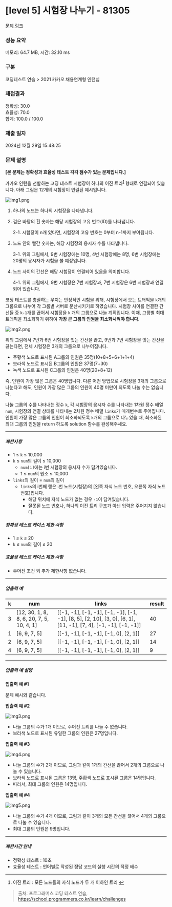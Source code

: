 # [level 5] 시험장 나누기 - 81305 

[문제 링크](https://school.programmers.co.kr/learn/courses/30/lessons/81305) 

### 성능 요약

메모리: 64.7 MB, 시간: 32.10 ms

### 구분

코딩테스트 연습 > 2021 카카오 채용연계형 인턴십

### 채점결과

정확성: 30.0<br/>효율성: 70.0<br/>합계: 100.0 / 100.0

### 제출 일자

2024년 12월 29일 15:48:25

### 문제 설명

<p><strong>[본 문제는 정확성과 효율성 테스트 각각 점수가 있는 문제입니다.]</strong></p>

<p>카카오 인턴을 선발하는 코딩 테스트 시험장이 하나의 이진 트리<sup id="fnref1"><a href="#fn1">1</a></sup> 형태로 연결되어 있습니다. 아래 그림은 12개의 시험장이 연결된 예시입니다.</p>

<p><img src="https://grepp-programmers.s3.ap-northeast-2.amazonaws.com/files/production/cf7517dd-e241-4fc8-a134-1d4d31f082b2/img1.png" title="" alt="img1.png"></p>

<ol>
<li> 하나의 노드는 하나의 시험장을 나타냅니다.</li>
<li><p>검은 바탕의 흰 숫자는 해당 시험장의 고유 번호(ID)를 나타냅니다.</p>

<p>2-1. 시험장이 n개 있다면, 시험장의 고유 번호는 0부터 n-1까지 부여됩니다.</p></li>
<li><p>노드 안의 빨간 숫자는, 해당 시험장의 응시자 수를 나타냅니다.</p>

<p>3-1. 위의 그림에서, 9번 시험장에는 10명, 4번 시험장에는 8명, 6번 시험장에는 20명의 응시자가 시험을 볼 예정입니다.</p></li>
<li><p>노드 사이의 간선은 해당 시험장이 연결되어 있음을 의미합니다.</p>

<p>4-1. 위의 그림에서, 9번 시험장은 7번 시험장과, 7번 시험장은 6번 시험장과 연결되어 있습니다.</p></li>
</ol>

<p>코딩 테스트를 총괄하는 무지는 안정적인 시험을 위해, 시험장에서 오는 트래픽을 <code>k</code>개의 그룹으로 나누어 각 그룹별 서버로 분산시키기로 하였습니다. 시험장 사이를 연결한 간선들 중 <code>k-1</code>개를 끊어서 시험장을  <code>k</code> 개의 그룹으로 나눌 계획입니다. 이때, 그룹별 최대 트래픽을 최소화하기 위하여 <strong>가장 큰 그룹의 인원을 최소화시켜야 합니다.</strong></p>

<p><img src="https://grepp-programmers.s3.ap-northeast-2.amazonaws.com/files/production/736fc6c6-0ec5-429b-99b4-304233bc19ff/img2.png" title="" alt="img2.png"></p>

<p>위의 그림에서 7번과 6번 시험장을 잇는 간선을 끊고, 9번과 7번 시험장을 잇는 간선을 끊는다면, 전체 시험장은 3개의 그룹으로 나누어집니다.</p>

<ul>
<li>주황색 노드로 표시된 A그룹의 인원은 35명(10+8+5+6+1+1+4)</li>
<li>보라색 노드로 표시된 B그룹의 인원은 37명(7+30)</li>
<li>녹색 노드로 표시된 C그룹의 인원은 40명(20+8+12)</li>
</ul>

<p>즉, 인원이 가장 많은 그룹은 40명입니다. 다른 어떤 방법으로 시험장을 3개의 그룹으로 나눈다고 해도, 인원이 가장 많은 그룹의 인원이 40명 미만이 되도록 나눌 수는 없습니다.</p>

<p>나눌 그룹의 수를 나타내는 정수 <code>k</code>, 각 시험장의 응시자 수를 나타내는 1차원 정수 배열 <code>num</code>, 시험장의 연결 상태를 나타내는 2차원 정수 배열 <code>links</code>가 매개변수로 주어집니다. 인원이 가장 많은 그룹의 인원이 최소화되도록 <code>k</code>개의 그룹으로 나누었을 때, 최소화된 최대 그룹의 인원을 return 하도록 solution 함수를 완성해주세요.</p>

<hr>

<h5>제한사항</h5>

<ul>
<li>1 ≤ <code>k</code> ≤ 10,000</li>
<li> <code>k</code> ≤ <code>num</code>의 길이 ≤ 10,000

<ul>
<li><code>num[i]</code>에는 i번 시험장의 응시자 수가 담겨있습니다.</li>
<li>1 ≤ <code>num</code>의 원소 ≤ 10,000</li>
</ul></li>
<li> <code>links</code>의 길이 = <code>num</code>의 길이 

<ul>
<li><code>links</code>의 i번째 행은 i번 노드(시험장)의 [왼쪽 자식 노드 번호, 오른쪽 자식 노드 번호]입니다.

<ul>
<li>해당 위치에 자식 노드가 없는 경우 <code>-1</code>이 담겨있습니다.</li>
<li>  잘못된 노드 번호나, 하나의 이진 트리 구조가 아닌 입력은 주어지지 않습니다.<br></li>
</ul></li>
</ul></li>
</ul>

<h5>정확성 테스트 케이스 제한 사항</h5>

<ul>
<li>1 ≤ <code>k</code> ≤ 20</li>
<li> <code>k</code> ≤ <code>num</code>의 길이 ≤ 20</li>
</ul>

<h5>효율성 테스트 케이스 제한 사항</h5>

<ul>
<li>주어진 조건 외 추가 제한사항 없습니다.</li>
</ul>

<hr>

<h5>입출력 예</h5>
<table class="table">
        <thead><tr>
<th>k</th>
<th>num</th>
<th>links</th>
<th>result</th>
</tr>
</thead>
        <tbody><tr>
<td>3</td>
<td>[12, 30, 1, 8, 8, 6, 20, 7, 5, 10, 4, 1]</td>
<td>[[-1, -1], [-1, -1], [-1, -1], [-1, -1], [8, 5], [2, 10], [3, 0], [6, 1], [11, -1], [7, 4], [-1, -1], [-1, -1]]</td>
<td>40</td>
</tr>
<tr>
<td>1</td>
<td>[6, 9, 7, 5]</td>
<td>[[-1, -1], [-1, -1], [-1, 0], [2, 1]]</td>
<td>27</td>
</tr>
<tr>
<td>2</td>
<td>[6, 9, 7, 5]</td>
<td>[[-1, -1], [-1, -1], [-1, 0], [2, 1]]</td>
<td>14</td>
</tr>
<tr>
<td>4</td>
<td>[6, 9, 7, 5]</td>
<td>[[-1, -1], [-1, -1], [-1, 0], [2, 1]]</td>
<td>9</td>
</tr>
</tbody>
      </table>
<hr>

<h5>입출력 예 설명</h5>

<p><strong>입출력 예 #1</strong></p>

<p>문제 예시와 같습니다.</p>

<p><strong>입출력 예 #2</strong></p>

<p><img src="https://grepp-programmers.s3.ap-northeast-2.amazonaws.com/files/production/9accb8ee-00f3-44ad-b788-b1e9eb138d43/img3.png" title="" alt="img3.png"></p>

<ul>
<li>나눌 그룹의 수가 1개 이므로, 주어진 트리를 나눌 수 없습니다.</li>
<li>보라색 노드로 표시된 유일한 그룹의 인원은 27명입니다.<br></li>
</ul>

<p><strong>입출력 예 #3</strong></p>

<p><img src="https://grepp-programmers.s3.ap-northeast-2.amazonaws.com/files/production/e212604c-035d-469c-8f37-9b0a4cfdf7b3/img4.png" title="" alt="img4.png"></p>

<ul>
<li>나눌 그룹의 수가 2개 이므로, 그림과 같이 1개의 간선을 끊어서 2개의 그룹으로 나눌 수 있습니다.</li>
<li>보라색 노드로 표시된 그룹은 13명, 주황색 노드로 표시된 그룹은 14명입니다.</li>
<li>따라서, 최대 그룹의 인원은 14명입니다.</li>
</ul>

<p><strong>입출력 예 #4</strong></p>

<p><img src="https://grepp-programmers.s3.ap-northeast-2.amazonaws.com/files/production/d4a11541-e66b-4beb-a60a-fadcca3ca1d0/img5.png" title="" alt="img5.png"></p>

<ul>
<li>나늘 그룹의 수가 4개 이므로, 그림과 같이 3개의 모든 간선을 끊어서 4개의 그룹으로 나눌 수 있습니다.</li>
<li>최대 그룹의 인원은 9명입니다.</li>
</ul>

<hr>

<h5>제한시간 안내</h5>

<ul>
<li>정확성 테스트 : 10초</li>
<li>효율성 테스트 : 언어별로 작성된 정답 코드의 실행 시간의 적정 배수</li>
</ul>

<div class="footnotes">
<hr>
<ol>

<li id="fn1">
<p>이진 트리 : 모든 노드들의 자식 노드가 두 개 이하인 트리&nbsp;<a href="#fnref1">↩</a></p>
</li>

</ol>
</div>


> 출처: 프로그래머스 코딩 테스트 연습, https://school.programmers.co.kr/learn/challenges